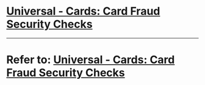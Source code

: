 # [Universal - Cards: Card Fraud Security Checks](https://app.getguru.com/card/ijMkxkoT/Universal-Cards-Card-Fraud-Security-Checks)

<hr class="ghq-card-content__horizontal-rule" data-ghq-card-content-type="DIVIDER"/>
<h1 class="ghq-card-content__large-heading" data-ghq-card-content-type="LARGE_HEADING" id="1iEajAp55hAL">
 <strong class="ghq-card-content__bold" data-ghq-card-content-type="BOLD">
  Refer to:
 </strong>
 <a class="ghq-card-content__guru-card" data-ghq-card-content-type="GURU_CARD" data-ghq-guru-card-id="dc44f4ca-3ba2-4985-9f55-26e0edbf93d6" href="https://app.getguru.com/card/TEeyqKqc/Universal-Cards-Card-Fraud-Security-Checks" rel="noopener noreferrer" target="_blank">
  Universal - Cards: Card Fraud Security Checks
 </a>
</h1>
<p class="ghq-card-content__paragraph ghq-is-empty" data-ghq-card-content-type="paragraph" id="ImKYGZsqRkAT">
</p>
